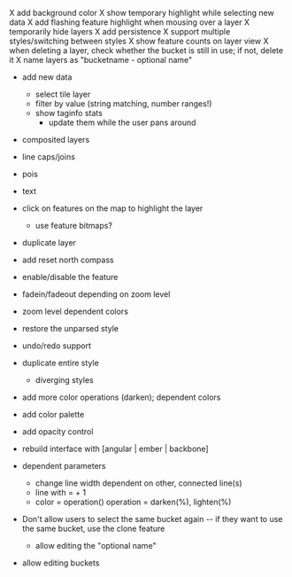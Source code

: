 
X add background color
X show temporary highlight while selecting new data
X add flashing feature highlight when mousing over a layer
X temporarily hide layers
X add persistence
X support multiple styles/switching between styles
X show feature counts on layer view
X when deleting a layer, check whether the bucket is still in use; if not, delete it
X name layers as "bucketname - optional name"

- add new data
  - select tile layer
  - filter by value (string matching, number ranges!)
  - show taginfo stats
    - update them while the user pans around

- composited layers
- line caps/joins
- pois
- text
- click on features on the map to highlight the layer
  - use feature bitmaps?
- duplicate layer
- add reset north compass
- enable/disable the feature
- fadein/fadeout depending on zoom level
- zoom level dependent colors

- restore the unparsed style
- undo/redo support
- duplicate entire style
  - diverging styles

- add more color operations (darken); dependent colors
- add color palette
- add opacity control


- rebuild interface with [angular | ember | backbone]
- dependent parameters
  - change line width dependent on other, connected line(s)
  - line with = <other line width> + 1
  - color = operation(<other color>)      operation = darken(%), lighten(%)

- Don't allow users to select the same bucket again -- if they want to use the same bucket, use the clone feature

  - allow editing the "optional name"
- allow editing buckets

